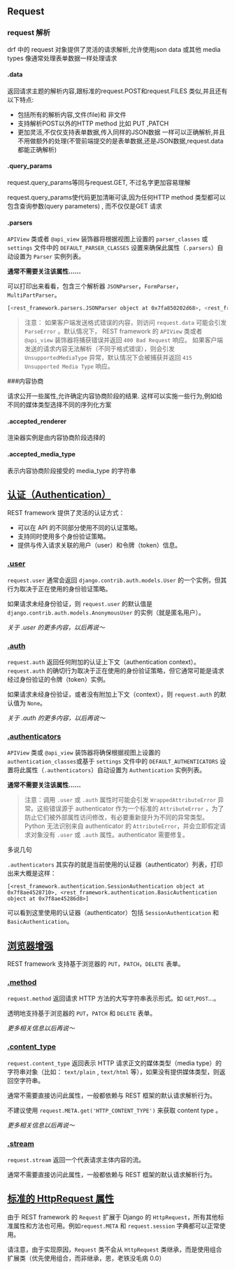 ## Request  

### request 解析

drf 中的 request 对象提供了灵活的请求解析,允许使用json data 或其他 media types 像通常处理表单数据一样处理请求

#### .data

返回请求主题的解析内容,跟标准的request.POST和request.FILES 类似,并且还有以下特点:

- 包括所有的解析内容,文件(file)和 非文件
- 支持解析POST以外的HTTP method  比如 PUT  ,PATCH
- 更加灵活,不仅仅支持表单数据,传入同样的JSON数据 一样可以正确解析,并且不用做额外的处理(不管前端提交的是表单数据,还是JSON数据,request.data都能正确解析)

#### .query_params

request.query_params等同与request.GET, 不过名字更加容易理解

request.query_params使代码更加清晰可读,因为任何HTTP method 类型都可以包含查询参数(query parameters) , 而不仅仅是GET 请求

#### .parsers

`APIView` 类或者 `@api_view` 装饰器将根据视图上设置的 `parser_classes` 或 `settings` 文件中的 `DEFAULT_PARSER_CLASSES` 设置来确保此属性（`.parsers`）自动设置为 `Parser` 实例列表。

**通常不需要关注该属性......**

可以打印出来看看，包含三个解析器 `JSONParser`，`FormParser`，`MultiPartParser`。

```bash
[<rest_framework.parsers.JSONParser object at 0x7fa850202d68>, <rest_framework.parsers.FormParser object at 0x7fa850202be0>, <rest_framework.parsers.MultiPartParser object at 0x7fa850202860>]
```

>注意： 如果客户端发送格式错误的内容，则访问 `request.data` 可能会引发 `ParseError` 。默认情况下， REST framework 的 `APIView` 类或者 `@api_view` 装饰器将捕获错误并返回 `400 Bad Request` 响应。 如果客户端发送的请求内容无法解析（不同于格式错误），则会引发 `UnsupportedMediaType` 异常，默认情况下会被捕获并返回 `415 Unsupported Media Type` 响应。

###内容协商

请求公开一些属性,允许确定内容协商阶段的结果.  这样可以实施一些行为,例如给不同的媒体类型选择不同的序列化方案

#### .accepted_renderer

渲染器实例是由内容协商阶段选择的

#### .accepted_media_type

表示内容协商阶段接受的 media_type 的字符串

## [认证（Authentication）](http://drf.jiuyou.info/#/drf/requests?id=%e8%ae%a4%e8%af%81%ef%bc%88authentication%ef%bc%89)

REST framework 提供了灵活的认证方式：

- 可以在 API 的不同部分使用不同的认证策略。
- 支持同时使用多个身份验证策略。
- 提供与传入请求关联的用户（user）和令牌（token）信息。

### [.user](http://drf.jiuyou.info/#/drf/requests?id=user)

`request.user` 通常会返回 `django.contrib.auth.models.User` 的一个实例，但其行为取决于正在使用的身份验证策略。

如果请求未经身份验证，则 `request.user` 的默认值是 `django.contrib.auth.models.AnonymousUser` 的实例（就是匿名用户）。

*关于 .user 的更多内容，以后再说～*

### [.auth](http://drf.jiuyou.info/#/drf/requests?id=auth)

`request.auth` 返回任何附加的认证上下文（authentication context）。`request.auth` 的确切行为取决于正在使用的身份验证策略，但它通常可能是请求经过身份验证的令牌（token）实例。

如果请求未经身份验证，或者没有附加上下文（context），则 `request.auth` 的默认值为 `None`。

*关于 .auth 的更多内容，以后再说～*

### [.authenticators](http://drf.jiuyou.info/#/drf/requests?id=authenticators)

`APIView` 类或 `@api_view` 装饰器将确保根据视图上设置的 `authentication_classes`或基于 `settings` 文件中的 `DEFAULT_AUTHENTICATORS` 设置将此属性（`.authenticators`）自动设置为 `Authentication` 实例列表。

**通常不需要关注该属性......**

> 注意：调用 `.user` 或 `.auth` 属性时可能会引发 `WrappedAttributeError` 异常。这些错误源于 authenticator 作为一个标准的 `AttributeError` ，为了防止它们被外部属性访问修改，有必要重新提升为不同的异常类型。Python 无法识别来自 authenticator 的 `AttributeError`，并会立即假定请求对象没有 `.user` 或 `.auth` 属性。authenticator 需要修复。

多说几句

`.authenticators` 其实存的就是当前使用的认证器（authenticator）列表，打印出来大概是这样：

```
[<rest_framework.authentication.SessionAuthentication object at 0x7f8ae4528710>, <rest_framework.authentication.BasicAuthentication object at 0x7f8ae45286d8>]
```

可以看到这里使用的认证器（authenticator）包括 `SessionAuthentication` 和 `BasicAuthentication`。

## [浏览器增强](http://drf.jiuyou.info/#/drf/requests?id=%e6%b5%8f%e8%a7%88%e5%99%a8%e5%a2%9e%e5%bc%ba)

REST framework 支持基于浏览器的 `PUT`，`PATCH`，`DELETE` 表单。

### [.method](http://drf.jiuyou.info/#/drf/requests?id=method)

`request.method` 返回请求 HTTP 方法的大写字符串表示形式。如 `GET`,`POST`...。

透明地支持基于浏览器的 `PUT`，`PATCH` 和 `DELETE` 表单。

*更多相关信息以后再说～*

### [.content_type](http://drf.jiuyou.info/#/drf/requests?id=content_type)

`request.content_type` 返回表示 HTTP 请求正文的媒体类型（media type）的字符串对象（比如： `text/plain` , `text/html` 等），如果没有提供媒体类型，则返回空字符串。

通常不需要直接访问此属性，一般都依赖与 REST 框架的默认请求解析行为。

不建议使用 `request.META.get('HTTP_CONTENT_TYPE')` 来获取 content type 。

*更多相关信息以后再说～*

### [.stream](http://drf.jiuyou.info/#/drf/requests?id=stream)

`request.stream` 返回一个代表请求主体内容的流。

通常不需要直接访问此属性，一般都依赖与 REST 框架的默认请求解析行为。

## [标准的 HttpRequest 属性](http://drf.jiuyou.info/#/drf/requests?id=%e6%a0%87%e5%87%86%e7%9a%84-httprequest-%e5%b1%9e%e6%80%a7)

由于 REST framework 的 `Request` 扩展于 Django 的 `HttpRequest`，所有其他标准属性和方法也可用。例如`request.META` 和 `request.session` 字典都可以正常使用。

请注意，由于实现原因，`Request` 类不会从 `HttpRequest` 类继承，而是使用组合扩展类（优先使用组合，而非继承，恩，老铁没毛病 0.0）